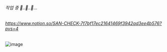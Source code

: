 
###### 작업 중 🐢..🐢..🐢...
###### https://www.notion.so/SAN-CHECK-7f7bf17ec21641469f3942ad3ee4b576?pvs=4


![image](https://github.com/yzinnie/SAN-CHECK/assets/126447980/d66eb056-0b6e-4389-a2c2-a223f2b0eb04)



